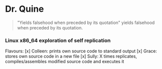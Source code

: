 # Dr. Quine

> "Yields falsehood when preceded by its quotation" yields falsehood when preceded by its quotation.  

### Linux x86_64 exploration of self replication

Flavours:
[x] Colleen: prints own source code to standard output
[x] Grace: stores own source code in a new file
[x] Sully: X times replicates, compiles/assembles modified source code and executes it
